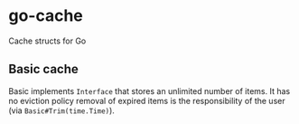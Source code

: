 # go-cache

Cache structs for Go


## Basic cache

Basic implements `Interface` that stores an unlimited number of items.
It has no eviction policy removal of expired items is the responsibility of the
user (via `Basic#Trim(time.Time)`).

  
